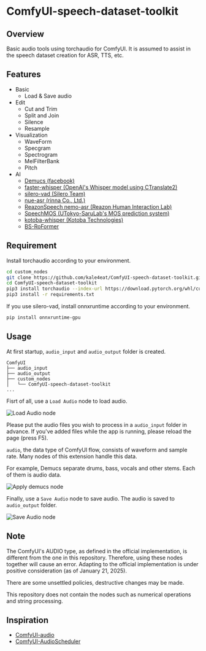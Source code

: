 # ComfyUI-speech-dataset-toolkit

## Overview

Basic audio tools using torchaudio for ComfyUI. It is assumed to assist in the speech dataset creation for ASR, TTS, etc.

## Features

- Basic
    - Load & Save audio
- Edit
    - Cut and Trim
    - Split and Join
    - Silence
    - Resample
- Visualization
    - WaveForm
    - Specgram
    - Spectrogram
    - MelFilterBank
    - Pitch
- AI
    - [Demucs (facebook)](https://github.com/facebookresearch/demucs)
    - [faster-whisper (OpenAI's Whisper model using CTranslate2)](https://github.com/SYSTRAN/faster-whisper)
    - [silero-vad (Silero Team)](https://github.com/snakers4/silero-vad)
    - [nue-asr (rinna Co., Ltd.)](https://github.com/rinnakk/nue-asr)
    - [ReazonSpeech nemo-asr (Reazon Human Interaction Lab)](https://github.com/reazon-research/ReazonSpeech/tree/master/pkg/nemo-asr)
    - [SpeechMOS (UTokyo-SaruLab's MOS prediction system)](https://github.com/tarepan/SpeechMOS)
    - [kotoba-whisper (Kotoba Technologies)](https://huggingface.co/kotoba-tech/kotoba-whisper-v1.0)
    - [BS-RoFormer](https://github.com/lucidrains/BS-RoFormer)

## Requirement

Install torchaudio according to your environment.

```bash
cd custom_nodes
git clone https://github.com/kale4eat/ComfyUI-speech-dataset-toolkit.git
cd ComfyUI-speech-dataset-toolkit
pip3 install torchaudio --index-url https://download.pytorch.org/whl/cu121
pip3 install -r requirements.txt
```

If you use silero-vad, install onnxruntime according to your environment.
```bash
pip install onnxruntime-gpu
```

## Usage

At first startup, `audio_input` and `audio_output` folder is created. 

```
ComfyUI
├── audio_input
├── audio_output
├── custom_nodes
│   └── ComfyUI-speech-dataset-toolkit
...
```

Fisrt of all, use a `Load Audio` node to load audio.

![Load Audio node](images/load_audio_node.png)

Please put the audio files you wish to process in a `audio_input` folder in advance.
If you've added files while the app is running, please reload the page (press F5).

`audio`, the data type of ComfyUI flow, consists of waveform and sample rate.
Many nodes of this extension handle this data.

For example, Demucs separate drums, bass, vocals and other stems. Each of them is audio data.

![Apply demucs node](images/apply_demucs_node.png)

Finally, use a `Save Audio` node to save audio. The audio is saved to `audio_output` folder.

![Save Audio node](images/save_audio_node.png)

## Note

The ComfyUI's AUDIO type, as defined in the official implementation, is different from the one in this repository. Therefore, using these nodes together will cause an error. Adapting to the official implementation is under positive consideration (as of January 21, 2025).

There are some unsettled policies, destructive changes may be made.

This repository does not contain the nodes such as numerical operations and string processing.

## Inspiration

- [ComfyUI-audio](https://github.com/eigenpunk/ComfyUI-audio)
- [ComfyUI-AudioScheduler](https://github.com/a1lazydog/ComfyUI-AudioScheduler)
